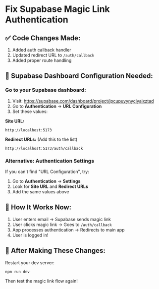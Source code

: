 # Fix Supabase Magic Link Authentication

## ✅ Code Changes Made:
1. Added auth callback handler
2. Updated redirect URL to `/auth/callback`
3. Added proper route handling

## 🔧 Supabase Dashboard Configuration Needed:

### Go to your Supabase dashboard:
1. Visit: https://supabase.com/dashboard/project/jpcupuyynyclyaixztad
2. Go to **Authentication** → **URL Configuration**
3. Set these values:

**Site URL:**
```
http://localhost:5173
```

**Redirect URLs:** (Add this to the list)
```
http://localhost:5173/auth/callback
```

### Alternative: Authentication Settings
If you can't find "URL Configuration", try:
1. Go to **Authentication** → **Settings**
2. Look for **Site URL** and **Redirect URLs**
3. Add the same values above

## 🧪 How It Works Now:
1. User enters email → Supabase sends magic link
2. User clicks magic link → Goes to `/auth/callback`
3. App processes authentication → Redirects to main app
4. User is logged in!

## 🔄 After Making These Changes:
Restart your dev server:
```bash
npm run dev
```

Then test the magic link flow again!